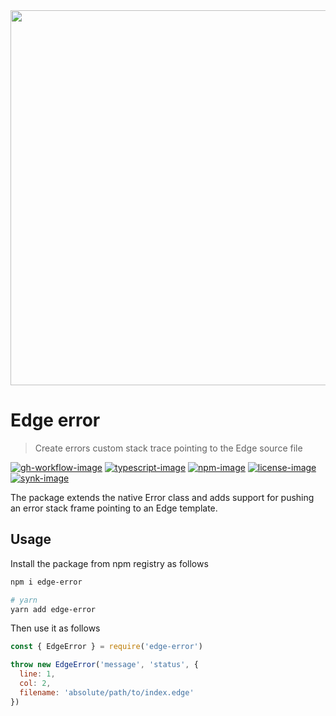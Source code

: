 <div align="center"><img src="https://res.cloudinary.com/adonis-js/image/upload/v1620150474/edge-banner_tzmnox.jpg" width="600px"></div>

# Edge error
> Create errors custom stack trace pointing to the Edge source file

[![gh-workflow-image]][gh-workflow-url] [![typescript-image]][typescript-url] [![npm-image]][npm-url] [![license-image]][license-url] [![synk-image]][synk-url]

The package extends the native Error class and adds support for pushing an error stack frame pointing to an Edge template.

## Usage
Install the package from npm registry as follows

```bash
npm i edge-error

# yarn
yarn add edge-error
```

Then use it as follows

```js
const { EdgeError } = require('edge-error')

throw new EdgeError('message', 'status', {
  line: 1,
  col: 2,
  filename: 'absolute/path/to/index.edge'
})
```

[gh-workflow-image]: https://img.shields.io/github/workflow/status/edge/error/test?style=for-the-badge
[gh-workflow-url]: https://github.com/edge/error/actions/workflows/test.yml "Github action"

[typescript-image]: https://img.shields.io/badge/Typescript-294E80.svg?style=for-the-badge&logo=typescript
[typescript-url]: "typescript"

[npm-image]: https://img.shields.io/npm/v/edge-error.svg?style=for-the-badge&logo=npm
[npm-url]: https://npmjs.org/package/edge-error 'npm'

[license-image]: https://img.shields.io/npm/l/edge-error?color=blueviolet&style=for-the-badge
[license-url]: LICENSE.md 'license'

[synk-image]: https://img.shields.io/snyk/vulnerabilities/github/edge-js/error?label=Synk%20Vulnerabilities&style=for-the-badge
[synk-url]: https://snyk.io/test/github/edge-js/error?targetFile=package.json "synk"
